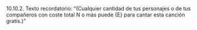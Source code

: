 10.10.2. Texto recordatorio: “(Cualquier cantidad de tus personajes o de tus compañeros con coste total N o más puede {E} para cantar esta canción gratis.)”  